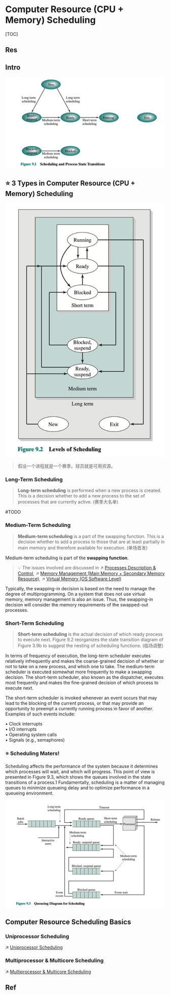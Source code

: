 # Computer Resource (CPU + Memory) Scheduling

[TOC]



## Res



## Intro
![](../../../../../../Assets/Pics/Screenshot%202023-06-19%20at%204.20.29%20PM.png)



## ⭐️ 3 Types in Computer Resource (CPU + Memory) Scheduling

![|400](../../../../../../Assets/Pics/Screenshot%202023-05-18%20at%202.16.49%20PM.png)

> 假设一个进程就是一个赛季。球员就是可用资源。


### Long-Term Scheduling 
> **Long-term scheduling** is performed when a new process is created. This is a decision whether to add a new process to the set of processes that are currently active. (赛季大名单)

#TODO 


### Medium-Term Scheduling
> **Medium-term scheduling** is a part of the swapping function. This is a decision whether to add a process to those that are at least partially in main memory and therefore available for execution. (单场首发) 

Medium-term scheduling is part of the **swapping function**. 

> 💡 The issues involved are discussed in ↗ [Processes Description & Control](../../Processes%20Management%20(CPU%20+%20Main%20Memory%20Resource)/📌%20Processes%20Description%20&%20Control/Processes%20Description%20&%20Control.md), ↗ [Memory Management (Main Memory + Secondary Memory Resource)](../../Memory%20Management%20(Main%20Memory%20+%20Secondary%20Memory%20Resource)/Memory%20Management%20(Main%20Memory%20+%20Secondary%20Memory%20Resource).md), ↗ [Virtual Memory (OS Software Level)](../../Memory%20Management%20(Main%20Memory%20+%20Secondary%20Memory%20Resource)/Virtual%20Memory%20(OS%20Software%20Level)/Virtual%20Memory%20(OS%20Software%20Level).md)

Typically, the swapping-in decision is based on the need to manage the degree of multiprogramming. On a system that does not use virtual memory, memory management is also an issue. Thus, the swapping-in decision will consider the memory requirements of the swapped-out processes.


### Short-Term Scheduling
> **Short-term scheduling** is the actual decision of which ready process to execute next. Figure 9.2 reorganizes the state transition diagram of Figure 3.9b to suggest the nesting of scheduling functions. (临场调整)

In terms of frequency of execution, the long-term scheduler executes relatively infrequently and makes the coarse-grained decision of whether or not to take on a new process, and which one to take. The medium-term scheduler is executed somewhat more frequently to make a swapping decision. The short-term scheduler, also known as the dispatcher, executes most frequently and makes the fine-grained decision of which process to execute next.

The short-term scheduler is invoked whenever an event occurs that may lead to the blocking of the current process, or that may provide an opportunity to preempt a currently running process in favor of another. Examples of such events include:

• Clock interrupts  
• I/O interrupts  
• Operating system calls  
• Signals (e.g., semaphores)


### ⭐️ Scheduling Maters!
Scheduling affects the performance of the system because it determines which processes will wait, and which will progress. This point of view is presented in Figure 9.3, which shows the queues involved in the state transitions of a process.1 Fundamentally, scheduling is a matter of managing queues to minimize queueing delay and to optimize performance in a queueing environment.

![](../../../../../../Assets/Pics/Screenshot%202023-05-18%20at%202.22.57%20PM.png)



## Computer Resource Scheduling Basics
### Uniprocessor Scheduling
↗ [Uniprocessor Scheduling](Uniprocessor%20Scheduling/Uniprocessor%20Scheduling.md)


### Multiprocessor & Multicore Scheduling
↗ [Multiprocessor & Multicore Scheduling](Multiprocessor%20&%20Multicore%20Scheduling/Multiprocessor%20&%20Multicore%20Scheduling.md)



## Ref

